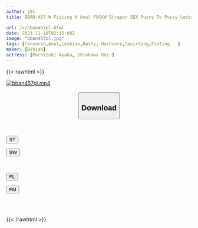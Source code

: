 ```yaml
---
author: j91
title: BBAN-457 W Fisting W Anal FUCKW Strapon SEX Pussy To Pussy Lesbian

url: /v/bban457pl.html
date: 2023-11-10T02:15:00Z
image: "bban457pl.jpg"
tags: [Censored,Anal,Lesbian,Nasty, Hardcore,Squirting,Fisting	 ]
maker: [Bibian]
actress: [Mochizuki Ayaka, Shiokawa Uni ]
---
```



{{< rawhtml >}}

<div class="video" data-videoid="P8WWDqA26wu0mwp">
    <a href="javascript:;">
        <img src="https://my.j91.asia/v/bban457pl.jpg" width="WIDTH" height="HEIGHT" alt="bban457pl.mp4" loading="lazy">
    </a>
</div>

<script type="text/javascript" src="https://j91.asia/asset/on-demand-st.js"></script>

<br>
  <link rel="stylesheet" href="https://j91.asia/asset/bs5.css">
  
  <center>
  <button class="btn btn-primary" type="button" data-bs-toggle="collapse" data-bs-target=".multi-collapse" aria-expanded="false" aria-controls="multiCollapseExample1 multiCollapseExample2"><h2>Download</h2></button></center>
</p>
<div class="row">
  <div class="col">
    <div class="collapse multi-collapse" id="multiCollapseExample1">
      <div class="card card-body">
	      	      <br>
<div class="buttons">  
<p><a href="https://streamtape.to/v/P8WWDqA26wu0mwp" target="_blank"><button class="btn-hover color-3"><i class="fa fa-download"></i> ST</button></a></p>
<p><a href="https://sfastwish.com/kn1n33swgl3i" target="_blank"><button class="btn-hover color-2"><i class="fa fa-download"></i> SW</button></a></p></div>
    </div>
  </div>
</div>
  <div class="col">
    <div class="collapse multi-collapse" id="multiCollapseExample2">
      <div class="card card-body">
	      <br>
<div class="buttons">
<p><a href="https://fviplions.com/f/u4ck8zmc7ieq" target="_blank"><button class="btn-hover color-9"><i class="fa fa-download"></i> FL</button></a></p>
<p><a href="https://filemoon.sx/d/ldcszd128q2g" target="_blank"><button class="btn-hover color-8"><i class="fa fa-download"></i> FM</button></a></p></div>
<br><br>
      </div>
    </div>
  </div>
</div>

{{< /rawhtml >}}
